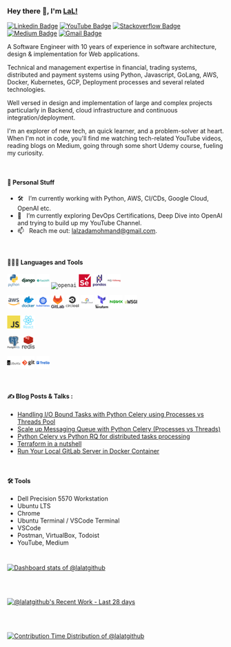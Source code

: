 ### Hey there 👋, I'm [LaL!](https://github.com/lalatgithub/)

[![Linkedin Badge](https://img.shields.io/badge/-LinkedIn-0e76a8?style=flat-square&logo=Linkedin&logoColor=white)](https://linkedin.com/in/iamlal)
[![YouTube Badge](https://img.shields.io/badge/YouTube-red?style=flat-square&logo=youtube&logoColor=white)](https://youtube.com/@LaaL2.0)
[![Stackoverflow Badge](https://img.shields.io/badge/stack%20overflow-FE7A16?logo=stack-overflow&logoColor=white&style=flat-square)](https://stackoverflow.com/users/1750147/lal)
[![Medium Badge](https://img.shields.io/badge/-Medium-e4405f?style=flat-square&logo=Medium&logoColor=white)](https://medium.com/@iamlal/)
[![Gmail Badge](https://img.shields.io/badge/Gmail-D14836?style=flat-square&logo=gmail&logoColor=white)](mailto:lalzadamohmand@gmail.com)


A Software Engineer with 10 years of experience in software architecture, design & implementation for Web applications.

Technical and management expertise in financial, trading systems, distributed and payment systems using Python, Javascript, GoLang, AWS, Docker, Kubernetes, GCP, Deployment processes and several related technologies.

Well versed in design and implementation of large and complex projects particularly in Backend, cloud infrastructure and continuous integration/deployment.

I'm an explorer of new tech, an quick learner, and a problem-solver at heart. When I'm not in code, you'll find me watching tech-related YouTube videos, reading blogs on Medium, going through some short Udemy course, fueling my curiosity.

<br/>

#### 📗 Personal Stuff

- 🛠 &nbsp; I’m currently working with Python, AWS, CI/CDs, Google Cloud, OpenAI etc.
- 🚀 &nbsp; I’m currently exploring DevOps Certifications, Deep Dive into OpenAI and trying to build up my YouTube Channel.
- 📫 &nbsp; Reach me out: lalzadamohmand@gmail.com.

<br/>

#### 👨🏻‍💻 Languages and Tools

<code><img height="30" src="https://github.com/devicons/devicon/raw/master/icons/python/python-original-wordmark.svg" alt="python"></code>
<code><img height="30" src="https://raw.githubusercontent.com/devicons/devicon/master/icons/django/django-plain-wordmark.svg" alt="django"></code>
<code><img height="30" src="https://raw.githubusercontent.com/devicons/devicon/master/icons/fastapi/fastapi-original-wordmark.svg" alt="fastapi"></code>
<code><img height="30" src="https://freelogopng.com/images/all_img/1681142382OpenAI-png.png" alt="openai"></code>
<code><img height="30" src="https://raw.githubusercontent.com/devicons/devicon/master/icons/selenium/selenium-original.svg" alt="selenium"></code>
<code><img height="30" src="https://raw.githubusercontent.com/devicons/devicon/master/icons/pandas/pandas-original-wordmark.svg" alt="pandas"></code>
<code><img height="30" src="https://github.com/devicons/devicon/raw/master/icons/sqlalchemy/sqlalchemy-original-wordmark.svg" alt="sqlalchemy"></code>

<code><img height="30" src="https://raw.githubusercontent.com/github/explore/80688e429a7d4ef2fca1e82350fe8e3517d3494d/topics/aws/aws.png" alt="aws"></code>
<code><img height="30" src="https://raw.githubusercontent.com/github/explore/80688e429a7d4ef2fca1e82350fe8e3517d3494d/topics/docker/docker.png" alt="aws"></code>
<code><img height="30" src="https://github.com/devicons/devicon/raw/master/icons/kubernetes/kubernetes-plain-wordmark.svg" alt="kubernetes"></code>
<code><img height="30" src="https://raw.githubusercontent.com/devicons/devicon/master/icons/gitlab/gitlab-original-wordmark.svg" alt="gitlab-ci"></code>
<code><img height="30" src="https://github.com/devicons/devicon/raw/master/icons/circleci/circleci-plain-wordmark.svg" alt="circleci"></code>
<code><img height="30" src="https://raw.githubusercontent.com/devicons/devicon/master/icons/googlecloud/googlecloud-original-wordmark.svg" alt="google-cloud"></code>
<code><img height="30" src="https://github.com/devicons/devicon/raw/master/icons/terraform/terraform-original-wordmark.svg" alt="terraform"></code>
<code><img height="30" src="https://github.com/devicons/devicon/raw/master/icons/nginx/nginx-original.svg" alt="nginx"></code>
<code><img height="30" src="https://github.com/devicons/devicon/raw/master/icons/uwsgi/uwsgi-original.svg" alt="uwsgi"></code>

<code><img height="30" src="https://raw.githubusercontent.com/github/explore/80688e429a7d4ef2fca1e82350fe8e3517d3494d/topics/javascript/javascript.png" alt="javascript"></code>
<code><img height="30" src="https://github.com/devicons/devicon/raw/master/icons/react/react-original-wordmark.svg" alt="react"></code>

<code><img height="30" src="https://github.com/devicons/devicon/raw/master/icons/postgresql/postgresql-original-wordmark.svg" alt="postgres"></code>
<code><img height="30" src="https://github.com/devicons/devicon/raw/master/icons/redis/redis-original-wordmark.svg" alt="redis"></code>

<code><img height="30" src="https://github.com/devicons/devicon/raw/master/icons/ubuntu/ubuntu-plain-wordmark.svg" alt="ubuntu"></code>
<code><img height="30" src="https://github.com/devicons/devicon/raw/master/icons/git/git-original-wordmark.svg" alt="git"></code>
<code><img height="30" src="https://github.com/devicons/devicon/raw/master/icons/trello/trello-plain-wordmark.svg" alt="trello"></code>


<br/>

#### ✍️ Blog Posts & Talks :

- <a href="https://medium.com/@iamlal/handling-i-o-bound-tasks-with-python-celery-using-processes-vs-threads-pool-126a4875600d">Handling I/O Bound Tasks with Python Celery using Processes vs Threads Pool</a>
- <a href="https://medium.com/@iamlal/scale-up-messaging-queue-with-python-celery-processes-vs-threads-402533be269e">Scale up Messaging Queue with Python Celery (Processes vs Threads)</a>
- <a href="https://medium.com/@iamlal/python-celery-vs-python-rq-for-distributed-tasks-processing-20041c346e6">Python Celery vs Python RQ for distributed tasks processing</a>
- <a href="https://medium.com/@iamlal/terraform-in-a-nutshell-a599a7b5496e">Terraform in a nutshell</a>
- <a href="https://www.youtube.com/watch?v=FaHdMUAQgck">Run Your Local GitLab Server in Docker Container</a>

<br/>

#### 🛠️ Tools
- Dell Precision 5570 Workstation
- Ubuntu LTS
- Chrome
- Ubuntu Terminal / VSCode Terminal
- VSCode
- Postman, VirtualBox, Todoist
- YouTube, Medium

<br/>

<!-- Overall stats -->

<a href="https://next.ossinsight.io/widgets/official/compose-user-dashboard-stats?user_id=2900599" target="_blank" style="display: block; margin: 10px auto;">
  <picture>
    <source media="(prefers-color-scheme: dark)" srcset="https://next.ossinsight.io/widgets/official/compose-user-dashboard-stats/thumbnail.png?user_id=2900599&image_size=auto&color_scheme=dark" width="700" height="auto" style="display: block" align="center">
    <img alt="Dashboard stats of @lalatgithub" src="https://next.ossinsight.io/widgets/official/compose-user-dashboard-stats/thumbnail.png?user_id=2900599&image_size=auto&color_scheme=light" width="700" height="auto" style="display: block" align="center">
  </picture>
</a>

<br/><br/>

<!-- Last 28 days -->

<a href="https://next.ossinsight.io/widgets/official/compose-currently-working-on?user_id=2900599&activity_type=all" target="_blank" style="display: block; margin: 10px auto;">
  <picture>
    <source media="(prefers-color-scheme: dark)" srcset="https://next.ossinsight.io/widgets/official/compose-currently-working-on/thumbnail.png?user_id=2900599&activity_type=all&image_size=auto&color_scheme=dark" width="700" height="auto">
    <img alt="@lalatgithub's Recent Work - Last 28 days" src="https://next.ossinsight.io/widgets/official/compose-currently-working-on/thumbnail.png?user_id=2900599&activity_type=all&image_size=auto&color_scheme=light" width="700" height="auto">
  </picture>
</a>

<br/><br/>

<!-- Made with [OSS Insight](https://ossinsight.io/) -->

<!-- contribution commits history -->

<a href="https://next.ossinsight.io/widgets/official/analyze-user-contribution-time-distribution?user_id=2900599&period=all_times" target="_blank" style="display: block; margin: 10px auto;">
  <picture>
    <source media="(prefers-color-scheme: dark)" srcset="https://next.ossinsight.io/widgets/official/analyze-user-contribution-time-distribution/thumbnail.png?user_id=2900599&period=all_times&image_size=auto&color_scheme=dark" width="700" height="auto">
    <img alt="Contribution Time Distribution of @lalatgithub" src="https://next.ossinsight.io/widgets/official/analyze-user-contribution-time-distribution/thumbnail.png?user_id=2900599&period=all_times&image_size=auto&color_scheme=light" width="700" height="auto">
  </picture>
</a>
